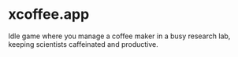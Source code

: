 # xcoffee.app

Idle game where you manage a coffee maker in a busy research lab, keeping scientists caffeinated and productive.
